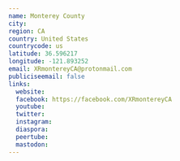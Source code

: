 ```yaml
---
name: Monterey County
city:
region: CA
country: United States
countrycode: us
latitude: 36.596217
longitude: -121.893252
email: XRmontereyCA@protonmail.com
publiciseemail: false
links:
  website:
  facebook: https://facebook.com/XRmontereyCA
  youtube:
  twitter:
  instagram:
  diaspora:
  peertube:
  mastodon:
---
```

